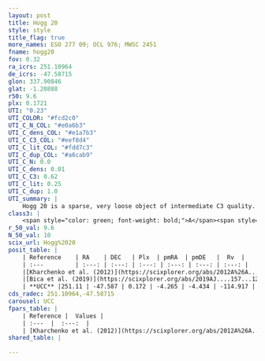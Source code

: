 ```yaml
---
layout: post
title: Hogg 20
style: style
title_flag: true
more_names: ESO 277 09; OCL 976; MWSC 2451
fname: hogg20
fov: 0.32
ra_icrs: 251.10964
de_icrs: -47.58715
glon: 337.90846
glat: -1.20888
r50: 9.6
plx: 0.1721
UTI: "0.23"
UTI_COLOR: "#fcd2c0"
UTI_C_N_COL: "#e0a6b3"
UTI_C_dens_COL: "#e1a7b3"
UTI_C_C3_COL: "#eef8d4"
UTI_C_lit_COL: "#fdd7c3"
UTI_C_dup_COL: "#a6cab9"
UTI_C_N: 0.0
UTI_C_dens: 0.01
UTI_C_C3: 0.62
UTI_C_lit: 0.25
UTI_C_dup: 1.0
UTI_summary: |
    Hogg 20 is a sparse, very loose object of intermediate C3 quality. It is poorly studied in the literature, with no articles listed in the last 6 years.<br><br><span style="color: #99180f; font-weight: bold;">Warning: </span>contains less than 25 stars with <i>P>0.5</i> estimated.
class3: |
    <span style="color: green; font-weight: bold;">A</span><span style="color: red; font-weight: bold;">C</span>
r_50_val: 9.6
N_50_val: 10
scix_url: Hogg%2020
posit_table: |
    | Reference    | RA    | DEC   | Plx  | pmRA  | pmDE   |  Rv  |
    | :---         | :---: | :---: | :---: | :---: | :---: | :---: |
    |[Kharchenko et al. (2012)](https://scixplorer.org/abs/2012A%26A...543A.156K) | 251.137 | -47.655 | -- | -3.2 | -5.33 | -- |
    |[Bica et al. (2019)](https://scixplorer.org/abs/2019AJ....157...12B) | 251.173 | -47.582 | -- | -- | -- | -- |
    | **UCC** |251.11 | -47.587 | 0.172 | -4.265 | -4.434 | -114.917 | 
cds_radec: 251.10964,-47.58715
carousel: UCC
fpars_table: |
    | Reference |  Values |
    | :---  |  :---:  |
    | [Kharchenko et al. (2012)](https://scixplorer.org/abs/2012A%26A...543A.156K) | `e_bv=0.625, distance=1777, log_age=7.45` |
shared_table: |
    
---
```

